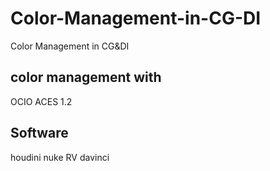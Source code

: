 # Color-Management-in-CG-DI
Color Management in CG&amp;DI


## color management with
OCIO
ACES 1.2


## Software
houdini
nuke
RV
davinci
